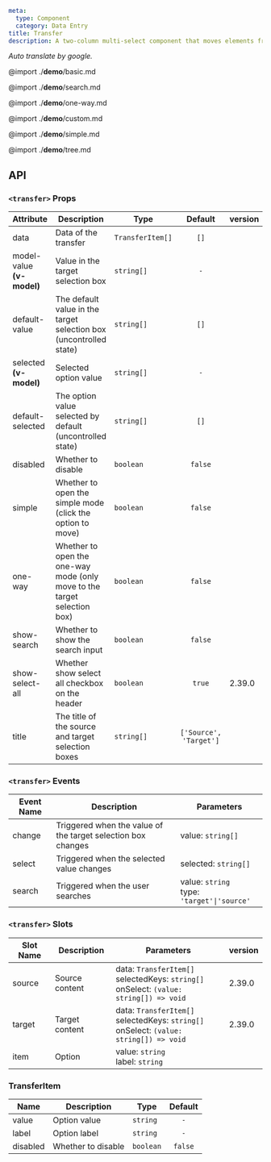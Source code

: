 ```yaml
meta:
  type: Component
  category: Data Entry
title: Transfer
description: A two-column multi-select component that moves elements from one column to another in real time.
```

*Auto translate by google.*

@import ./__demo__/basic.md

@import ./__demo__/search.md

@import ./__demo__/one-way.md

@import ./__demo__/custom.md

@import ./__demo__/simple.md

@import ./__demo__/tree.md

## API


### `<transfer>` Props

|Attribute|Description|Type|Default|version|
|---|---|---|:---:|:---|
|data|Data of the transfer|`TransferItem[]`|`[]`||
|model-value **(v-model)**|Value in the target selection box|`string[]`|`-`||
|default-value|The default value in the target selection box (uncontrolled state)|`string[]`|`[]`||
|selected **(v-model)**|Selected option value|`string[]`|`-`||
|default-selected|The option value selected by default (uncontrolled state)|`string[]`|`[]`||
|disabled|Whether to disable|`boolean`|`false`||
|simple|Whether to open the simple mode (click the option to move)|`boolean`|`false`||
|one-way|Whether to open the one-way mode (only move to the target selection box)|`boolean`|`false`||
|show-search|Whether to show the search input|`boolean`|`false`||
|show-select-all|Whether show select all checkbox on the header|`boolean`|`true`|2.39.0|
|title|The title of the source and target selection boxes|`string[]`|`['Source', 'Target']`||
### `<transfer>` Events

|Event Name|Description|Parameters|
|---|---|---|
|change|Triggered when the value of the target selection box changes|value: `string[]`|
|select|Triggered when the selected value changes|selected: `string[]`|
|search|Triggered when the user searches|value: `string`<br>type: `'target'\|'source'`|
### `<transfer>` Slots

|Slot Name|Description|Parameters|version|
|---|---|---|:---|
|source|Source content|data: `TransferItem[]`<br>selectedKeys: `string[]`<br>onSelect: `(value: string[]) => void`|2.39.0|
|target|Target content|data: `TransferItem[]`<br>selectedKeys: `string[]`<br>onSelect: `(value: string[]) => void`|2.39.0|
|item|Option|value: `string`<br>label: `string`||




### TransferItem

|Name|Description|Type|Default|
|---|---|---|:---:|
|value|Option value|`string`|`-`|
|label|Option label|`string`|`-`|
|disabled|Whether to disable|`boolean`|`false`|


